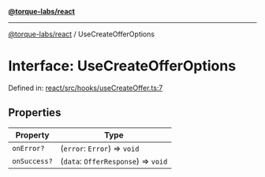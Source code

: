[**@torque-labs/react**](../README.md)

***

[@torque-labs/react](../README.md) / UseCreateOfferOptions

# Interface: UseCreateOfferOptions

Defined in: [react/src/hooks/useCreateOffer.ts:7](https://github.com/torque-labs/monorepo/blob/2ebf07140779767733d669c69d4b6e369a4193c3/packages/react/src/hooks/useCreateOffer.ts#L7)

## Properties

| Property | Type |
| ------ | ------ |
| <a id="onerror"></a> `onError?` | (`error`: `Error`) => `void` |
| <a id="onsuccess"></a> `onSuccess?` | (`data`: `OfferResponse`) => `void` |
